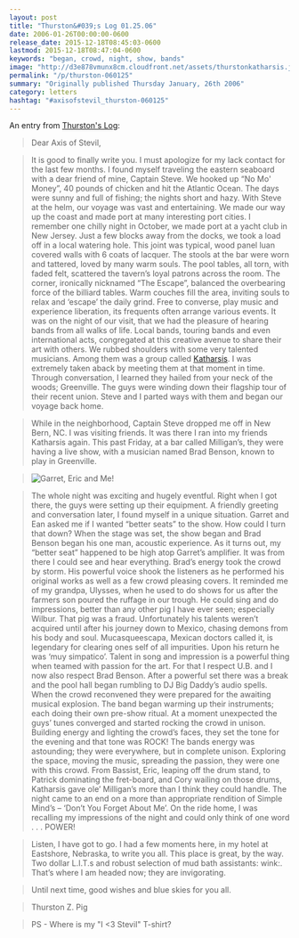 ```yaml
---
layout: post
title: "Thurston&#039;s Log 01.25.06"
date: 2006-01-26T00:00:00-0600
release_date: 2015-12-18T08:45:03-0600
lastmod: 2015-12-18T08:47:04-0600
keywords: "began, crowd, night, show, bands"
image: "http://d3e878vmunx8cm.cloudfront.net/assets/thurstonkatharsis.jpg"
permalink: "/p/thurston-060125"
summary: "Originally published Thursday January, 26th 2006"
category: letters
hashtag: "#axisofstevil_thurston-060125"
---
```


An entry from [Thurston's Log](/p/thurston):

> Dear Axis of Stevil,

> It is good to finally write you. I must apologize for my lack contact for the last few months. I found myself traveling the eastern seaboard with a dear friend of mine, Captain Steve. We hooked up “No Mo' Money”, 40 pounds of chicken and hit the Atlantic Ocean. The days were sunny and full of fishing; the nights short and hazy. With Steve at the helm, our voyage was vast and entertaining. We made our way up the coast and made port at many interesting port cities. I remember one chilly night in October, we made port at a yacht club in New Jersey. Just a few blocks away from the docks, we took a load off in a local watering hole. This joint was typical, wood panel luan covered walls with 6 coats of lacquer. The stools at the bar were worn and tattered, loved by many warm souls. The pool tables, all torn, with faded felt, scattered the tavern’s loyal patrons across the room. The corner, ironically nicknamed “The Escape”, balanced the overbearing force of the billiard tables. Warm couches fill the area, inviting souls to relax and ‘escape’ the daily grind. Free to converse, play music and experience liberation, its frequents often arrange various events. It was on the night of our visit, that we had the pleasure of hearing bands from all walks of life. Local bands, touring bands and even international acts, congregated at this creative avenue to share their art with others. We rubbed shoulders with some very talented musicians. Among them was a group called [Katharsis](http://myspace.com/katharsismusic). I was extremely taken aback by meeting them at that moment in time. Through conversation, I learned they hailed from your neck of the woods; Greenville. The guys were winding down their flagship tour of their recent union. Steve and I parted ways with them and began our voyage back home.

> While in the neighborhood, Captain Steve dropped me off in New Bern, NC. I was visiting friends. It was there I ran into my friends Katharsis again. This past Friday, at a bar called Milligan’s, they were having a live show, with a musician named Brad Benson, known to play in Greenville.

> ![Garret, Eric and Me!](http://d3e878vmunx8cm.cloudfront.net/assets/thurstonkatharsis.jpg)

> The whole night was exciting and hugely eventful. Right when I got there, the guys were setting up their equipment. A friendly greeting and conversation later, I found myself in a unique situation. Garret and Ean asked me if I wanted “better seats” to the show. How could I turn that down? When the stage was set, the show began and Brad Benson began his one man, acoustic experience. As it turns out, my “better seat” happened to be high atop Garret’s amplifier. It was from there I could see and hear everything. Brad’s energy took the crowd by storm. His powerful voice shook the listeners as he performed his original works as well as a few crowd pleasing covers. It reminded me of my grandpa, Ulysses, when he used to do shows for us after the farmers son poured the ruffage in our trough. He could sing and do impressions, better than any other pig I have ever seen; especially Wilbur. That pig was a fraud. Unfortunately his talents weren’t acquired until after his journey down to Mexico, chasing demons from his body and soul. Mucasqueescapa, Mexican doctors called it, is legendary for clearing ones self of all impurities. Upon his return he was ‘muy simpatico’. Talent in song and impression is a powerful thing when teamed with passion for the art. For that I respect U.B. and I now also respect Brad Benson. After a powerful set there was a break and the pool hall began rumbling to DJ Big Daddy’s audio spells. When the crowd reconvened they were prepared for the awaiting musical explosion.
The band began warming up their instruments; each doing their own pre-show ritual. At a moment unexpected the guys’ tunes converged and started rocking the crowd in unison. Building energy and lighting the crowd’s faces, they set the tone for the evening and that tone was ROCK! The bands energy was astounding; they were everywhere, but in complete unison. Exploring the space, moving the music, spreading the passion, they were one with this crowd. From Bassist, Eric, leaping off the drum stand, to Patrick dominating the fret-board, and Cory wailing on those drums, Katharsis gave ole’ Milligan’s more than I think they could handle. The night came to an end on a more than appropriate rendition of Simple Mind’s – ‘Don’t You Forget About Me’. On the ride home, I was recalling my impressions of the night and could only think of one word . . . POWER!

> Listen, I have got to go. I had a few moments here, in my hotel at Eastshore, Nebraska, to write you all. This place is great, by the way. Two dollar L.I.T.s and robust selection of mud bath assistants: wink:. That’s where I am headed now; they are invigorating.

> Until next time, good wishes and blue skies for you all.

> Thurston Z. Pig

> PS - Where is my "I <3 Stevil" T-shirt?
